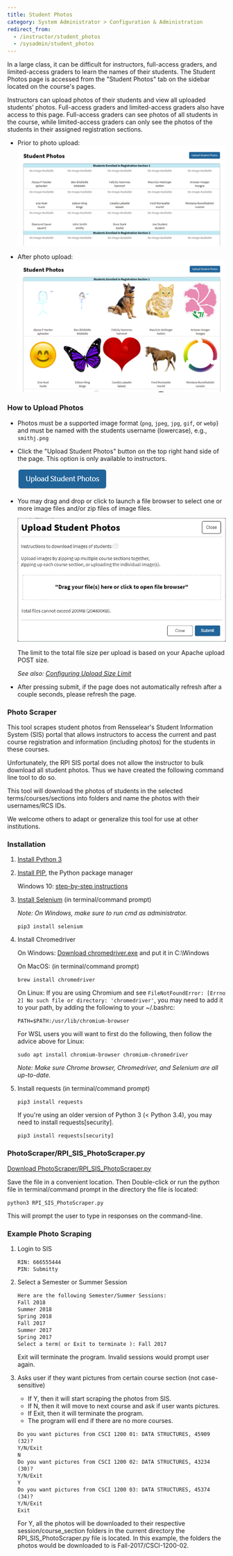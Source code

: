 ```yaml
---
title: Student Photos
category: System Administrator > Configuration & Administration
redirect_from:
  - /instructor/student_photos
  - /sysadmin/student_photos
---
```


In a large class, it can be difficult for instructors, full-access graders, and
limited-access graders to learn the names of their students.  The Student Photos page is accessed from
the "Student Photos" tab on the sidebar located on the course's pages.


Instructors can upload photos of their students and view all uploaded students’ photos.
Full-access graders and limited-access graders also have access to this page.
Full-access graders can see photos of all students in the course, while limited-access graders can only
see the photos of the students in their assigned registration sections.

* Prior to photo upload:
  ![](/images/student_photos_empty_pic.png)

* After photo upload:
  ![](/images/student_photos_uploaded_pic.png)


### How to Upload Photos

  * Photos must be a supported image format (`png`, `jpeg`, `jpg`, `gif`, or `webp`)
    and must be named with the students username (lowercase), e.g., `smithj.png`

  * Click the "Upload Student Photos" button on the top right hand side
    of the page.  This option is only available to instructors.

    ![](/images/student_photos_upload_button.png)

  * You may drag and drop or click to launch a file browser to select
    one or more image files and/or zip files of image files.

    ![](/images/student_photos_upload_form.png)

    The limit to the total file size per upload is based on your Apache upload POST size.

    _See also: [Configuring Upload Size Limit](/sysadmin/installation/system_customization#allowing-large-student-file-upload-submissions)_

  * After pressing submit, if the page does not automatically refresh after a
    couple seconds, please refresh the page.


### Photo Scraper

This tool scrapes student photos from Rensselear's Student Information System
(SIS) portal that allows instructors to access the current and past
course registration and information (including photos) for the
students in these courses.

Unfortunately, the RPI SIS portal does not allow the instructor to
bulk download all student photos.  Thus we have created the following
command line tool to do so.

This tool will download the photos of students in the selected
terms/courses/sections into folders and name the photos with their
usernames/RCS IDs.

We welcome others to adapt or generalize this tool for use at other
institutions.


### Installation

1.  [Install Python 3](https://www.python.org/downloads/)


2.  [Install PIP](https://pip.pypa.io/en/stable/installing/), the Python package manager

    Windows 10: [step-by-step instructions](https://matthewhorne.me/how-to-install-python-and-pip-on-windows-10/)


3.  [Install Selenium](http://selenium-python.readthedocs.io/installation.html) (in terminal/command prompt)

    _Note: On Windows, make sure to run cmd as administrator._

    ```
    pip3 install selenium
    ```

4.  Install Chromedriver

    On Windows:
    [Download chromedriver.exe](https://sites.google.com/a/chromium.org/chromedriver/downloads)
    and put it in C:\Windows

    On MacOS:  (in terminal/command prompt)
    ```
    brew install chromedriver
    ```

    On Linux:
    If you are using Chromium and see `FileNotFoundError: [Errno 2] No such file or directory: 'chromedriver'`, you may need to add it to your path, by adding the following to your ~/.bashrc:
    ```
    PATH=$PATH:/usr/lib/chromium-browser
    ```

    For WSL users you will want to first do the following, then follow the advice above for Linux:
    ```
    sudo apt install chromium-browser chromium-chromedriver
    ```

    _Note: Make sure Chrome browser, Chromedriver, and Selenium are all up-to-date._


4.  Install requests  (in terminal/command prompt)

    ```
    pip3 install requests
    ```

    If you're using an older version of Python 3 (< Python 3.4), you may need to install requests[security].
    ```
    pip3 install requests[security]
    ```

### PhotoScraper/RPI_SIS_PhotoScraper.py

[Download PhotoScraper/RPI_SIS_PhotoScraper.py](https://github.com/Submitty/InstructorTools)

Save the file in a convenient location.  Then Double-click or run the
python file in terminal/command prompt in the directory the file is
located:

```
python3 RPI_SIS_PhotoScraper.py
```

This will prompt the user to type in responses on the command-line.


### Example Photo Scraping

1.  Login to SIS

    ```
    RIN: 666555444
    PIN: Submitty
    ```

2.  Select a Semester or Summer Session

    ```
    Here are the following Semester/Summer Sessions:
    Fall 2018
    Summer 2018
    Spring 2018
    Fall 2017
    Summer 2017
    Spring 2017
    Select a term( or Exit to terminate ): Fall 2017
    ```
    Exit will terminate the program. Invalid sessions would prompt user again.

3.  Asks user if they want pictures from certain course section (not case-sensitive)
    * If Y, then it will start scraping the photos from SIS.
    * If N, then it will move to next course and ask if user wants pictures.
    * If Exit, then it will terminate the program.
    * The program will end if there are no more courses.
    ```
    Do you want pictures from CSCI 1200 01: DATA STRUCTURES, 45909 (32)?
    Y/N/Exit
    N
    Do you want pictures from CSCI 1200 02: DATA STRUCTURES, 43234 (30)?
    Y/N/Exit
    Y
    Do you want pictures from CSCI 1200 03: DATA STRUCTURES, 45374 (34)?
    Y/N/Exit
    Exit
    ```
    For Y, all the photos will be downloaded to their respective session/course_section
    folders in the current directory the RPI_SIS_PhotoScraper.py file is located. In this example,
    the folders the photos would be downloaded to is Fall-2017/CSCI-1200-02.
